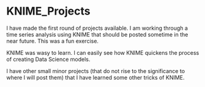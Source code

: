 # KNIME_Projects

I have made the first round of projects available. I am working through a time series analysis using KNIME that should be posted sometime in the near future. This was a fun exercise. 

KNIME was wasy to learn. I can easily see how KNIME quickens the process of creating Data Science models.

I have other small minor projects (that do not rise to the significance to where I will post them) that I have learned some other tricks of KNIME.
